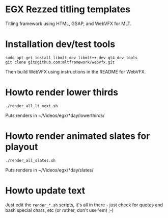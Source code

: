# EGX Rezzed titling templates

Titling framework using HTML, GSAP, and WebVFX for MLT.

# Installation dev/test tools

```
sudo apt-get install libmlt-dev libmlt++-dev qt4-dev-tools
git clone git@github.com:mltframework/webvfx.git
```

Then build WebVFX using instructions in the README for WebVFX.

# Howto render lower thirds
 
```
./render_all_lt_next.sh
```

Puts renders in ~/Videos/egx/*day/lowerthirds/

# Howto render animated slates for playout

```
./render_all_slates.sh
```

Puts renders in ~/Videos/egx/*day/slates/

# Howto update text

Just edit the `render_*.sh` scripts, it's all in there - just check for quotes and bash special chars, etc (or rather, don't use 'em) ;-)
